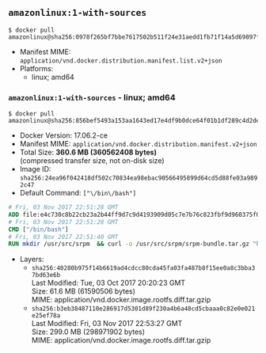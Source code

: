 ## `amazonlinux:1-with-sources`

```console
$ docker pull amazonlinux@sha256:0978f265bf7bbe7617502b511f24e31aedd1fb71f14a5d69897f1fed03363b4a
```

-	Manifest MIME: `application/vnd.docker.distribution.manifest.list.v2+json`
-	Platforms:
	-	linux; amd64

### `amazonlinux:1-with-sources` - linux; amd64

```console
$ docker pull amazonlinux@sha256:856bef5493a153aa1643ed17e4df9b0dce64f01b1df289c4d2deb1ba5112cf5e
```

-	Docker Version: 17.06.2-ce
-	Manifest MIME: `application/vnd.docker.distribution.manifest.v2+json`
-	Total Size: **360.6 MB (360562408 bytes)**  
	(compressed transfer size, not on-disk size)
-	Image ID: `sha256:24ea96f042418df502c70834ea98ebac90566495899d64cd5d88fe03a9892c47`
-	Default Command: `["\/bin\/bash"]`

```dockerfile
# Fri, 03 Nov 2017 22:51:28 GMT
ADD file:e4c730c8b22cb23a2b44ff9d7c9d4193909d05c7e7b76c823fbf9d960375f044 in / 
# Fri, 03 Nov 2017 22:51:28 GMT
CMD ["/bin/bash"]
# Fri, 03 Nov 2017 22:51:40 GMT
RUN mkdir /usr/src/srpm  && curl -o /usr/src/srpm/srpm-bundle.tar.gz "https://amazon-linux-docker-sources.s3-accelerate.amazonaws.com/srpm-bundle.tar.gz?versionId=krS6u2CG0dlP3bhFMTy4WWyS6NLnygew"  && echo "d3f06b2ca42112eec2c847f58da6b9b2fe477f49919a41e886e19e07b9baedb1 /usr/src/srpm/srpm-bundle.tar.gz" | sha256sum -c -
```

-	Layers:
	-	`sha256:40280b975f14b6619ad4cdcc80cda45fa03fa487b8f15ee0a8c3bba37bd63e6b`  
		Last Modified: Tue, 03 Oct 2017 20:20:23 GMT  
		Size: 61.6 MB (61590506 bytes)  
		MIME: application/vnd.docker.image.rootfs.diff.tar.gzip
	-	`sha256:b3eb38487110e286917d5301d89f230a4b6a48cd5cbaaa0c82e0e021e25ef78a`  
		Last Modified: Fri, 03 Nov 2017 22:53:27 GMT  
		Size: 299.0 MB (298971902 bytes)  
		MIME: application/vnd.docker.image.rootfs.diff.tar.gzip
